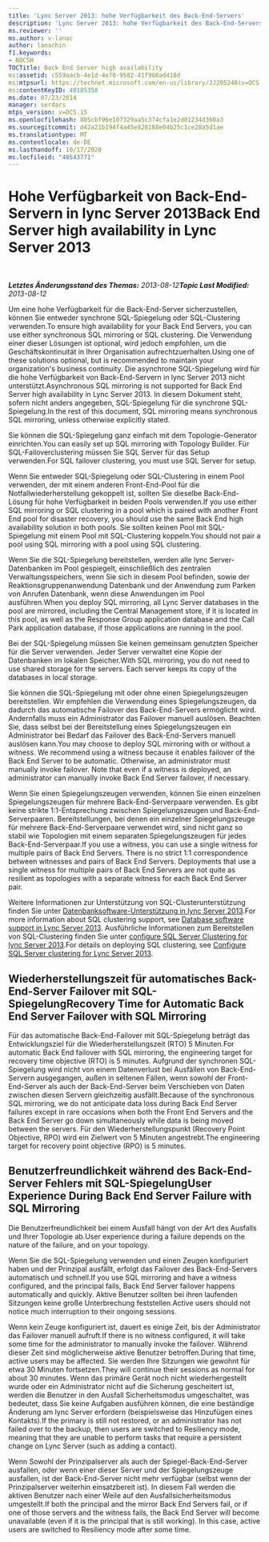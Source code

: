 ```yaml
---
title: 'Lync Server 2013: hohe Verfügbarkeit des Back-End-Servers'
description: 'Lync Server 2013: hohe Verfügbarkeit des Back-End-Servers.'
ms.reviewer: ''
ms.author: v-lanac
author: lanachin
f1.keywords:
- NOCSH
TOCTitle: Back End Server high availability
ms:assetid: c559aacb-4e1d-4e78-9582-41f966ad418d
ms:mtpsurl: https://technet.microsoft.com/en-us/library/JJ205248(v=OCS.15)
ms:contentKeyID: 48185358
ms.date: 07/23/2014
manager: serdars
mtps_version: v=OCS.15
ms.openlocfilehash: 805cbf96e107329aa5c374cfa1e2d01234d360a3
ms.sourcegitcommit: d42a21b194f4a45e828188e04b25c1ce28a5d1ae
ms.translationtype: MT
ms.contentlocale: de-DE
ms.lasthandoff: 10/17/2020
ms.locfileid: "48543771"
---
```

# <a name="back-end-server-high-availability-in-lync-server-2013"></a><span data-ttu-id="a8de7-103">Hohe Verfügbarkeit von Back-End-Servern in lync Server 2013</span><span class="sxs-lookup"><span data-stu-id="a8de7-103">Back End Server high availability in Lync Server 2013</span></span>

<div data-xmlns="http://www.w3.org/1999/xhtml">

<div class="topic" data-xmlns="http://www.w3.org/1999/xhtml" data-msxsl="urn:schemas-microsoft-com:xslt" data-cs="https://msdn.microsoft.com/">

<div data-asp="https://msdn2.microsoft.com/asp">



</div>

<div id="mainSection">

<div id="mainBody">

<span> </span>

<span data-ttu-id="a8de7-104">_**Letztes Änderungsstand des Themas:** 2013-08-12_</span><span class="sxs-lookup"><span data-stu-id="a8de7-104">_**Topic Last Modified:** 2013-08-12_</span></span>

<span data-ttu-id="a8de7-105">Um eine hohe Verfügbarkeit für die Back-End-Server sicherzustellen, können Sie entweder synchrone SQL-Spiegelung oder SQL-Clustering verwenden.</span><span class="sxs-lookup"><span data-stu-id="a8de7-105">To ensure high availability for your Back End Servers, you can use either synchronous SQL mirroring or SQL clustering.</span></span> <span data-ttu-id="a8de7-106">Die Verwendung einer dieser Lösungen ist optional, wird jedoch empfohlen, um die Geschäftskontinuität in Ihrer Organisation aufrechtzuerhalten.</span><span class="sxs-lookup"><span data-stu-id="a8de7-106">Using one of these solutions optional, but is recommended to maintain your organization's business continuity.</span></span> <span data-ttu-id="a8de7-107">Die asynchrone SQL-Spiegelung wird für die hohe Verfügbarkeit von Back-End-Servern in lync Server 2013 nicht unterstützt.</span><span class="sxs-lookup"><span data-stu-id="a8de7-107">Asynchronous SQL mirroring is not supported for Back End Server high availability in Lync Server 2013.</span></span> <span data-ttu-id="a8de7-108">In diesem Dokument steht, sofern nicht anders angegeben, SQL-Spiegelung für die synchrone SQL-Spiegelung.</span><span class="sxs-lookup"><span data-stu-id="a8de7-108">In the rest of this document, SQL mirroring means synchronous SQL mirroring, unless otherwise explicitly stated.</span></span>

<span data-ttu-id="a8de7-109">Sie können die SQL-Spiegelung ganz einfach mit dem Topologie-Generator einrichten.</span><span class="sxs-lookup"><span data-stu-id="a8de7-109">You can easily set up SQL mirroring with Topology Builder.</span></span> <span data-ttu-id="a8de7-110">Für SQL-Failoverclustering müssen Sie SQL Server für das Setup verwenden.</span><span class="sxs-lookup"><span data-stu-id="a8de7-110">For SQL failover clustering, you must use SQL Server for setup.</span></span>

<span data-ttu-id="a8de7-111">Wenn Sie entweder SQL-Spiegelung oder SQL-Clustering in einem Pool verwenden, der mit einem anderen Front-End-Pool für die Notfallwiederherstellung gekoppelt ist, sollten Sie dieselbe Back-End-Lösung für hohe Verfügbarkeit in beiden Pools verwenden.</span><span class="sxs-lookup"><span data-stu-id="a8de7-111">If you use either SQL mirroring or SQL clustering in a pool which is paired with another Front End pool for disaster recovery, you should use the same Back End high availability solution in both pools.</span></span> <span data-ttu-id="a8de7-112">Sie sollten keinen Pool mit SQL-Spiegelung mit einem Pool mit SQL-Clustering koppeln.</span><span class="sxs-lookup"><span data-stu-id="a8de7-112">You should not pair a pool using SQL mirroring with a pool using SQL clustering.</span></span>

<span data-ttu-id="a8de7-113">Wenn Sie die SQL-Spiegelung bereitstellen, werden alle lync Server-Datenbanken im Pool gespiegelt, einschließlich des zentralen Verwaltungsspeichers, wenn Sie sich in diesem Pool befinden, sowie der Reaktionsgruppenanwendung Datenbank und der Anwendung zum Parken von Anrufen Datenbank, wenn diese Anwendungen im Pool ausführen.</span><span class="sxs-lookup"><span data-stu-id="a8de7-113">When you deploy SQL mirroring, all Lync Server databases in the pool are mirrored, including the Central Management store, if it is located in this pool, as well as the Response Group application database and the Call Park application database, if those applications are running in the pool.</span></span>

<span data-ttu-id="a8de7-p104">Bei der SQL-Spiegelung müssen Sie keinen gemeinsam genutzten Speicher für die Server verwenden. Jeder Server verwaltet eine Kopie der Datenbanken im lokalen Speicher.</span><span class="sxs-lookup"><span data-stu-id="a8de7-p104">With SQL mirroring, you do not need to use shared storage for the servers. Each server keeps its copy of the databases in local storage.</span></span>

<span data-ttu-id="a8de7-p105">Sie können die SQL-Spiegelung mit oder ohne einen Spiegelungszeugen bereitstellen. Wir empfehlen die Verwendung eines Spiegelungszeugen, da dadurch das automatische Failover des Back-End-Servers ermöglicht wird. Andernfalls muss ein Administrator das Failover manuell auslösen. Beachten Sie, dass selbst bei der Bereitstellung eines Spiegelungszeugen ein Administrator bei Bedarf das Failover des Back-End-Servers manuell auslösen kann.</span><span class="sxs-lookup"><span data-stu-id="a8de7-p105">You may choose to deploy SQL mirroring with or without a witness. We recommend using a witness because it enables failover of the Back End Server to be automatic. Otherwise, an administrator must manually invoke failover. Note that even if a witness is deployed, an administrator can manually invoke Back End Server failover, if necessary.</span></span>

<span data-ttu-id="a8de7-p106">Wenn Sie einen Spiegelungszeugen verwenden, können Sie einen einzelnen Spiegelungszeugen für mehrere Back-End-Serverpaare verwenden. Es gibt keine strikte 1:1-Entsprechung zwischen Spiegelungszeugen und Back-End-Serverpaaren. Bereitstellungen, bei denen ein einzelner Spiegelungszeuge für mehrere Back-End-Serverpaare verwendet wird, sind nicht ganz so stabil wie Topologien mit einem separaten Spiegelungszeugen für jedes Back-End-Serverpaar.</span><span class="sxs-lookup"><span data-stu-id="a8de7-p106">If you use a witness, you can use a single witness for multiple pairs of Back End Servers. There is no strict 1:1 correspondence between witnesses and pairs of Back End Servers. Deployments that use a single witness for multiple pairs of Back End Servers are not quite as resilient as topologies with a separate witness for each Back End Server pair.</span></span>

<span data-ttu-id="a8de7-123">Weitere Informationen zur Unterstützung von SQL-Clusterunterstützung finden Sie unter [Datenbanksoftware-Unterstützung in lync Server 2013](lync-server-2013-database-software-support.md).</span><span class="sxs-lookup"><span data-stu-id="a8de7-123">For more information about SQL clustering support, see [Database software support in Lync Server 2013](lync-server-2013-database-software-support.md).</span></span> <span data-ttu-id="a8de7-124">Ausführliche Informationen zum Bereitstellen von SQL-Clustering finden Sie unter [configure SQL Server Clustering for lync Server 2013](lync-server-2013-configure-sql-server-clustering.md).</span><span class="sxs-lookup"><span data-stu-id="a8de7-124">For details on deploying SQL clustering, see [Configure SQL Server clustering for Lync Server 2013](lync-server-2013-configure-sql-server-clustering.md).</span></span>

<div>

## <a name="recovery-time-for-automatic-back-end-server-failover-with-sql-mirroring"></a><span data-ttu-id="a8de7-125">Wiederherstellungszeit für automatisches Back-End-Server Failover mit SQL-Spiegelung</span><span class="sxs-lookup"><span data-stu-id="a8de7-125">Recovery Time for Automatic Back End Server Failover with SQL Mirroring</span></span>

<span data-ttu-id="a8de7-126">Für das automatische Back-End-Failover mit SQL-Spiegelung beträgt das Entwicklungsziel für die Wiederherstellungszeit (RTO) 5 Minuten.</span><span class="sxs-lookup"><span data-stu-id="a8de7-126">For automatic Back End failover with SQL mirroring, the engineering target for recovery time objective (RTO) is 5 minutes.</span></span> <span data-ttu-id="a8de7-127">Aufgrund der synchronen SQL-Spiegelung wird nicht von einem Datenverlust bei Ausfällen von Back-End-Servern ausgegangen, außen in seltenen Fällen, wenn sowohl der Front-End-Server als auch der Back-End-Server beim Verschieben von Daten zwischen diesen Servern gleichzeitig ausfällt.</span><span class="sxs-lookup"><span data-stu-id="a8de7-127">Because of the synchronous SQL mirroring, we do not anticipate data loss during Back End Server failures except in rare occasions when both the Front End Servers and the Back End Server go down simultaneously while data is being moved between the servers.</span></span> <span data-ttu-id="a8de7-128">Für den Wiederherstellungspunkt (Recovery Point Objective, RPO) wird ein Zielwert von 5 Minuten angestrebt.</span><span class="sxs-lookup"><span data-stu-id="a8de7-128">The engineering target for recovery point objective (RPO) is 5 minutes.</span></span>

</div>

<div>

## <a name="user-experience-during-back-end-server-failure-with-sql-mirroring"></a><span data-ttu-id="a8de7-129">Benutzerfreundlichkeit während des Back-End-Server Fehlers mit SQL-Spiegelung</span><span class="sxs-lookup"><span data-stu-id="a8de7-129">User Experience During Back End Server Failure with SQL Mirroring</span></span>

<span data-ttu-id="a8de7-130">Die Benutzerfreundlichkeit bei einem Ausfall hängt von der Art des Ausfalls und Ihrer Topologie ab.</span><span class="sxs-lookup"><span data-stu-id="a8de7-130">User experience during a failure depends on the nature of the failure, and on your topology.</span></span>

<span data-ttu-id="a8de7-131">Wenn Sie die SQL-Spiegelung verwenden und einen Zeugen konfiguriert haben und der Prinzipal ausfällt, erfolgt das Failover des Back-End-Servers automatisch und schnell.</span><span class="sxs-lookup"><span data-stu-id="a8de7-131">If you use SQL mirroring and have a witness configured, and the principal fails, Back End Server failover happens automatically and quickly.</span></span> <span data-ttu-id="a8de7-132">Aktive Benutzer sollten bei ihren laufenden Sitzungen keine große Unterbrechung feststellen.</span><span class="sxs-lookup"><span data-stu-id="a8de7-132">Active users should not notice much interruption to their ongoing sessions.</span></span>

<span data-ttu-id="a8de7-133">Wenn kein Zeuge konfiguriert ist, dauert es einige Zeit, bis der Administrator das Failover manuell aufruft.</span><span class="sxs-lookup"><span data-stu-id="a8de7-133">If there is no witness configured, it will take some time for the administrator to manually invoke the failover.</span></span> <span data-ttu-id="a8de7-134">Während dieser Zeit sind möglicherweise aktive Benutzer betroffen.</span><span class="sxs-lookup"><span data-stu-id="a8de7-134">During that time, active users may be affected.</span></span> <span data-ttu-id="a8de7-135">Sie werden Ihre Sitzungen wie gewohnt für etwa 30 Minuten fortsetzen.</span><span class="sxs-lookup"><span data-stu-id="a8de7-135">They will continue their sessions as normal for about 30 minutes.</span></span> <span data-ttu-id="a8de7-136">Wenn das primäre Gerät noch nicht wiederhergestellt wurde oder ein Administrator nicht auf die Sicherung gescheitert ist, werden die Benutzer in den Ausfall Sicherheitsmodus umgeschaltet, was bedeutet, dass Sie keine Aufgaben ausführen können, die eine beständige Änderung am lync Server erfordern (beispielsweise das Hinzufügen eines Kontakts).</span><span class="sxs-lookup"><span data-stu-id="a8de7-136">If the primary is still not restored, or an administrator has not failed over to the backup, then users are switched to Resiliency mode, meaning that they are unable to perform tasks that require a persistent change on Lync Server (such as adding a contact).</span></span>

<span data-ttu-id="a8de7-p111">Wenn Sowohl der Prinzipalserver als auch der Spiegel-Back-End-Server ausfallen, oder wenn einer dieser Server und der Spiegelungszeuge ausfallen, ist der Back-End-Server nicht mehr verfügbar (selbst wenn der Prinzipalserver weiterhin einsatzbereit ist). In diesem Fall werden die aktiven Benutzer nach einer Weile auf den Ausfallsicherheitsmodus umgestellt.</span><span class="sxs-lookup"><span data-stu-id="a8de7-p111">If both the principal and the mirror Back End Servers fail, or if one of those servers and the witness fails, the Back End Server will become unavailable (even if it is the principal that is still working). In this case, active users are switched to Resiliency mode after some time.</span></span>

</div>

</div>

<span> </span>

</div>

</div>

</div>

